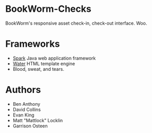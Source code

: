 # BookWorm-Checks
BookWorm's responsive asset check-in, check-out interface. Woo.

# Frameworks
* [Spark](http://sparkjava.com) Java web application framework
* [Water](https://github.com/tiagobento/watertemplate-engine) HTML template engine
* Blood, sweat, and tears.

# Authors
* Ben Anthony
* David Collins
* Evan King
* Matt "Mattlock" Locklin
* Garrison Osteen
